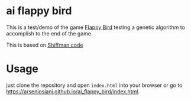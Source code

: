 # ai flappy bird
This is a test/demo of the game [Flappy Bird](https://flappybird.io/) testing a genetic algorithm to accomplish to the end of the game.

This is based on [Shiffman code](https://github.com/CodingTrain/Flappy-Bird-Clone)

# Usage
just clone the repository and open `index.html` into your browser or go to https://arseniosiani.github.io/ai_flappy_bird/index.html.
